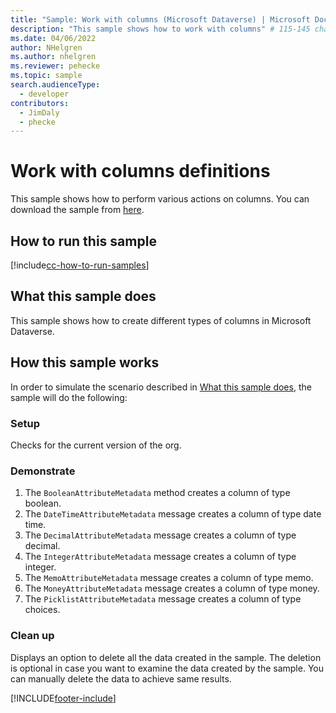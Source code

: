 ```yaml
---
title: "Sample: Work with columns (Microsoft Dataverse) | Microsoft Docs" # Intent and product brand in a unique string of 43-59 chars including spaces
description: "This sample shows how to work with columns" # 115-145 characters including spaces. This abstract displays in the search result.
ms.date: 04/06/2022
author: NHelgren
ms.author: nhelgren
ms.reviewer: pehecke
ms.topic: sample
search.audienceType:
  - developer
contributors:
  - JimDaly
  - phecke
---
```


# Work with columns definitions

This sample shows how to perform various actions on columns. You can download the sample from [here](https://github.com/microsoft/PowerApps-Samples/tree/master/dataverse/orgsvc/C%23/WorkWithAttributes).

## How to run this sample

[!include[cc-how-to-run-samples](../../includes/cc-how-to-run-samples.md)]

## What this sample does

This sample shows how to create different types of columns in Microsoft Dataverse.

## How this sample works

In order to simulate the scenario described in [What this sample does](#what-this-sample-does), the sample will do the following:

### Setup

Checks for the current version of the org.

### Demonstrate

1. The `BooleanAttributeMetadata` method creates a column of type boolean.
2. The `DateTimeAttributeMetadata` message creates a column of type date time.
3. The `DecimalAttributeMetadata` message creates a column of type decimal.
4. The `IntegerAttributeMetadata` message creates a column of type integer.
5. The `MemoAttributeMetadata` message creates a column of type memo.
6. The `MoneyAttributeMetadata` message creates a column of type money.
7. The `PicklistAttributeMetadata` message creates a column of type choices.

### Clean up

Displays an option to delete all the data created in the sample. The deletion is optional in case you want to examine the data created by the sample. You can manually delete the data to achieve same results.

[!INCLUDE[footer-include](../../../../includes/footer-banner.md)]
